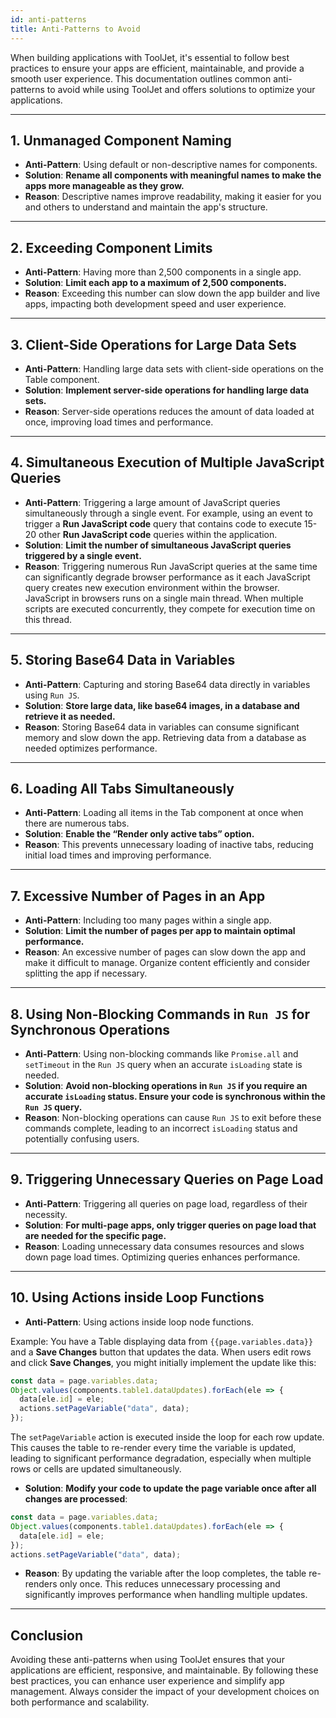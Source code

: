 ```yaml
---
id: anti-patterns
title: Anti-Patterns to Avoid 
---
```


When building applications with ToolJet, it's essential to follow best practices to ensure your apps are efficient, maintainable, and provide a smooth user experience. This documentation outlines common anti-patterns to avoid while using ToolJet and offers solutions to optimize your applications.

---

## 1. Unmanaged Component Naming

- **Anti-Pattern**: Using default or non-descriptive names for components.
- **Solution**: **Rename all components with meaningful names to make the apps more manageable as they grow.**
- **Reason**: Descriptive names improve readability, making it easier for you and others to understand and maintain the app's structure.

---

## 2. Exceeding Component Limits

- **Anti-Pattern**: Having more than 2,500 components in a single app.
- **Solution**: **Limit each app to a maximum of 2,500 components.**
- **Reason**: Exceeding this number can slow down the app builder and live apps, impacting both development speed and user experience.

---

## 3. Client-Side Operations for Large Data Sets

- **Anti-Pattern**: Handling large data sets with client-side operations on the Table component.
- **Solution**: **Implement server-side operations for handling large data sets.**
- **Reason**: Server-side operations reduces the amount of data loaded at once, improving load times and performance.

---

## 4. Simultaneous Execution of Multiple JavaScript Queries

- **Anti-Pattern**: Triggering a large amount of JavaScript queries simultaneously through a single event. For example, using an event to trigger a **Run JavaScript code** query that contains code to execute 15-20 other **Run JavaScript code** queries within the application.
- **Solution**: **Limit the number of simultaneous JavaScript queries triggered by a single event.**
- **Reason**: Triggering numerous Run JavaScript queries at the same time can significantly degrade browser performance as it each JavaScript query creates new execution environment within the browser. JavaScript in browsers runs on a single main thread. When multiple scripts are executed concurrently, they compete for execution time on this thread.

---

## 5. Storing Base64 Data in Variables

- **Anti-Pattern**: Capturing and storing Base64 data directly in variables using `Run JS`.
- **Solution**: **Store large data, like base64 images, in a database and retrieve it as needed.**
- **Reason**: Storing Base64 data in variables can consume significant memory and slow down the app. Retrieving data from a database as needed optimizes performance.

---

## 6. Loading All Tabs Simultaneously 

- **Anti-Pattern**: Loading all items in the Tab component at once when there are numerous tabs.
- **Solution**: **Enable the “Render only active tabs” option.**
- **Reason**: This prevents unnecessary loading of inactive tabs, reducing initial load times and improving performance.

---

## 7. Excessive Number of Pages in an App

- **Anti-Pattern**: Including too many pages within a single app.
- **Solution**: **Limit the number of pages per app to maintain optimal performance.**
- **Reason**: An excessive number of pages can slow down the app and make it difficult to manage. Organize content efficiently and consider splitting the app if necessary.

---

## 8. Using Non-Blocking Commands in `Run JS` for Synchronous Operations

- **Anti-Pattern**: Using non-blocking commands like `Promise.all` and `setTimeout` in the `Run JS` query when an accurate `isLoading` state is needed.
- **Solution**: **Avoid non-blocking operations in `Run JS` if you require an accurate `isLoading` status. Ensure your code is synchronous within the `Run JS` query.**
- **Reason**: Non-blocking operations can cause `Run JS` to exit before these commands complete, leading to an incorrect `isLoading` status and potentially confusing users.

---

## 9. Triggering Unnecessary Queries on Page Load

- **Anti-Pattern**: Triggering all queries on page load, regardless of their necessity.
- **Solution**: **For multi-page apps, only trigger queries on page load that are needed for the specific page.**
- **Reason**: Loading unnecessary data consumes resources and slows down page load times. Optimizing queries enhances performance.

---

## 10. Using Actions inside Loop Functions
- **Anti-Pattern**: Using actions inside loop node functions.

Example: 
You have a Table displaying data from `{{page.variables.data}}` and a **Save Changes** button that updates the data. When users edit rows and click **Save Changes**, you might initially implement the update like this:

```javascript
const data = page.variables.data;
Object.values(components.table1.dataUpdates).forEach(ele => {
  data[ele.id] = ele;
  actions.setPageVariable("data", data);
});
```

The `setPageVariable` action is executed inside the loop for each row update. This causes the table to re-render every time the variable is updated, leading to significant performance degradation, especially when multiple rows or cells are updated simultaneously.

- **Solution**: **Modify your code to update the page variable once after all changes are processed**:

```javascript
const data = page.variables.data;
Object.values(components.table1.dataUpdates).forEach(ele => {
  data[ele.id] = ele;
});
actions.setPageVariable("data", data);
```

- **Reason**: By updating the variable after the loop completes, the table re-renders only once. This reduces unnecessary processing and significantly improves performance when handling multiple updates.

---

## Conclusion

Avoiding these anti-patterns when using ToolJet ensures that your applications are efficient, responsive, and maintainable. By following these best practices, you can enhance user experience and simplify app management. Always consider the impact of your development choices on both performance and scalability.

